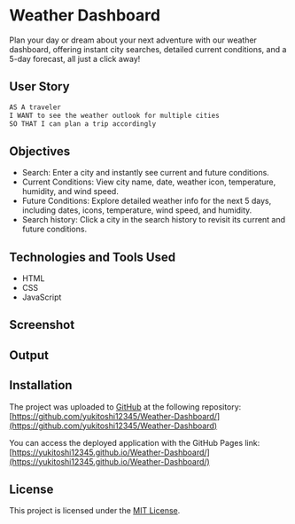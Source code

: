 # Weather Dashboard
Plan your day or dream about your next adventure with our weather dashboard, offering instant city searches, detailed current conditions, and a 5-day forecast, all just a click away!

## User Story

```md
AS A traveler
I WANT to see the weather outlook for multiple cities
SO THAT I can plan a trip accordingly
```

## Objectives
- Search: Enter a city and instantly see current and future conditions.
- Current Conditions: View city name, date, weather icon, temperature, humidity, and wind speed.
- Future Conditions: Explore detailed weather info for the next 5 days, including dates, icons, temperature, wind speed, and humidity.
- Search history: Click a city in the search history to revisit its current and future conditions.

## Technologies and Tools Used
- HTML
- CSS
- JavaScript

## Screenshot

## Output

## Installation
The project was uploaded to [GitHub](https://github.com/) at the following repository:
[https://github.com/yukitoshi12345/Weather-Dashboard/](https://github.com/yukitoshi12345/Weather-Dashboard)

You can access the deployed application with the GitHub Pages link:
[https://yukitoshi12345.github.io/Weather-Dashboard/](https://yukitoshi12345.github.io/Weather-Dashboard/)

## License
This project is licensed under the [MIT License](https://github.com/Yukitoshi12345/Weather-Dashboard/blob/main/LICENSE).